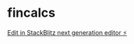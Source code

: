 # fincalcs

[Edit in StackBlitz next generation editor ⚡️](https://stackblitz.com/~/github.com/joeyg6393/fincalcs)